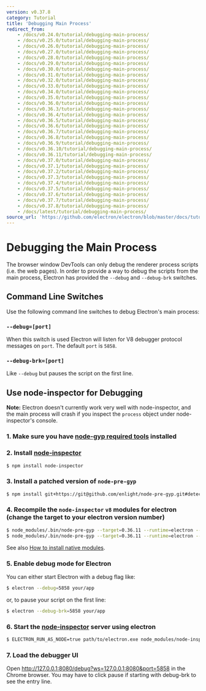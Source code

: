 ```yaml
---
version: v0.37.8
category: Tutorial
title: 'Debugging Main Process'
redirect_from:
    - /docs/v0.24.0/tutorial/debugging-main-process/
    - /docs/v0.25.0/tutorial/debugging-main-process/
    - /docs/v0.26.0/tutorial/debugging-main-process/
    - /docs/v0.27.0/tutorial/debugging-main-process/
    - /docs/v0.28.0/tutorial/debugging-main-process/
    - /docs/v0.29.0/tutorial/debugging-main-process/
    - /docs/v0.30.0/tutorial/debugging-main-process/
    - /docs/v0.31.0/tutorial/debugging-main-process/
    - /docs/v0.32.0/tutorial/debugging-main-process/
    - /docs/v0.33.0/tutorial/debugging-main-process/
    - /docs/v0.34.0/tutorial/debugging-main-process/
    - /docs/v0.35.0/tutorial/debugging-main-process/
    - /docs/v0.36.0/tutorial/debugging-main-process/
    - /docs/v0.36.3/tutorial/debugging-main-process/
    - /docs/v0.36.4/tutorial/debugging-main-process/
    - /docs/v0.36.5/tutorial/debugging-main-process/
    - /docs/v0.36.6/tutorial/debugging-main-process/
    - /docs/v0.36.7/tutorial/debugging-main-process/
    - /docs/v0.36.8/tutorial/debugging-main-process/
    - /docs/v0.36.9/tutorial/debugging-main-process/
    - /docs/v0.36.10/tutorial/debugging-main-process/
    - /docs/v0.36.11/tutorial/debugging-main-process/
    - /docs/v0.37.0/tutorial/debugging-main-process/
    - /docs/v0.37.1/tutorial/debugging-main-process/
    - /docs/v0.37.2/tutorial/debugging-main-process/
    - /docs/v0.37.3/tutorial/debugging-main-process/
    - /docs/v0.37.4/tutorial/debugging-main-process/
    - /docs/v0.37.5/tutorial/debugging-main-process/
    - /docs/v0.37.6/tutorial/debugging-main-process/
    - /docs/v0.37.7/tutorial/debugging-main-process/
    - /docs/v0.37.8/tutorial/debugging-main-process/
    - /docs/latest/tutorial/debugging-main-process/
source_url: 'https://github.com/electron/electron/blob/master/docs/tutorial/debugging-main-process.md'
---
```


# Debugging the Main Process

The browser window DevTools can only debug the renderer process scripts (i.e.
the web pages). In order to provide a way to debug the scripts from the main
process, Electron has provided the `--debug` and `--debug-brk` switches.

## Command Line Switches

Use the following command line switches to debug Electron's main process:

### `--debug=[port]`

When this switch is used Electron will listen for V8 debugger protocol
messages on `port`. The default `port` is `5858`.

### `--debug-brk=[port]`

Like `--debug` but pauses the script on the first line.

## Use node-inspector for Debugging

**Note:** Electron doesn't currently work very well
with node-inspector, and the main process will crash if you inspect the
`process` object under node-inspector's console.

### 1. Make sure you have [node-gyp required tools][node-gyp-required-tools] installed

### 2. Install [node-inspector][node-inspector]

```bash
$ npm install node-inspector
```

### 3. Install a patched version of `node-pre-gyp`

```bash
$ npm install git+https://git@github.com/enlight/node-pre-gyp.git#detect-electron-runtime-in-find
```

### 4. Recompile the `node-inspector` `v8` modules for electron (change the target to your electron version number)

```bash
$ node_modules/.bin/node-pre-gyp --target=0.36.11 --runtime=electron --fallback-to-build --directory node_modules/v8-debug/ --dist-url=https://atom.io/download/atom-shell reinstall
$ node_modules/.bin/node-pre-gyp --target=0.36.11 --runtime=electron --fallback-to-build --directory node_modules/v8-profiler/ --dist-url=https://atom.io/download/atom-shell reinstall
```

See also [How to install native modules][how-to-install-native-modules].

### 5. Enable debug mode for Electron

You can either start Electron with a debug flag like:

```bash
$ electron --debug=5858 your/app
```

or, to pause your script on the first line:

```bash
$ electron --debug-brk=5858 your/app
```

### 6. Start the [node-inspector][node-inspector] server using electron

```bash
$ ELECTRON_RUN_AS_NODE=true path/to/electron.exe node_modules/node-inspector/bin/inspector.js
```

### 7. Load the debugger UI

Open http://127.0.0.1:8080/debug?ws=127.0.0.1:8080&port=5858 in the Chrome
browser. You may have to click pause if starting with debug-brk to see the
entry line.

[node-inspector]: https://github.com/node-inspector/node-inspector
[node-gyp-required-tools]: https://github.com/nodejs/node-gyp#installation
[how-to-install-native-modules]: http://electron.atom.io/docs/tutorial/using-native-node-modules#how-to-install-native-modules
